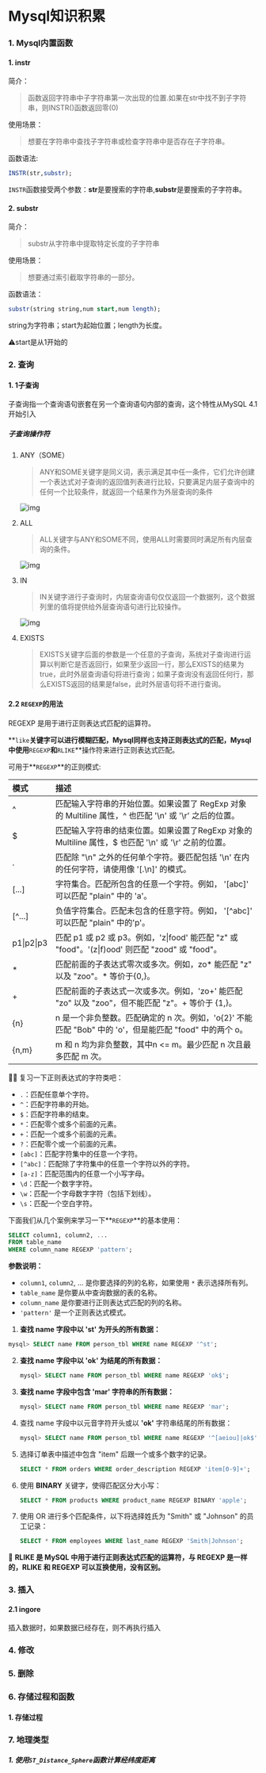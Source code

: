 # Mysql知识积累


### 1. Mysql内置函数

#### 1. instr
简介：
> 函数返回字符串中子字符串第一次出现的位置.如果在str中找不到子字符串，则INSTR()函数返回零(0)

使用场景：
> 想要在字符串中查找子字符串或检查字符串中是否存在子字符串。

函数语法:

```sql
INSTR(str,substr);
```

`INSTR`函数接受两个参数：**str**是要搜索的字符串,**substr**是要搜索的子字符串。

#### 2. substr

简介：

> substr从字符串中提取特定长度的子字符串

使用场景：

> 想要通过索引截取字符串的一部分。

函数语法：

```sql
substr(string string,num start,num length);
```

string为字符串；start为起始位置；length为长度。

:warning:start是从1开始的


### 2. 查询

#### 1. 1子查询

子查询指一个查询语句嵌套在另一个查询语句内部的查询，这个特性从MySQL 4.1开始引入

##### 子查询操作符

1. ANY（SOME）

   >  ANY和SOME关键字是同义词，表示满足其中任一条件，它们允许创建一个表达式对子查询的返回值列表进行比较，只要满足内层子查询中的任何一个比较条件，就返回一个结果作为外层查询的条件

   ![img](https://cdn.nlark.com/yuque/0/2023/png/21881466/1680257852246-b1c2996b-aa6e-4079-a290-d35c23b2515c.png)

2. ALL

   >  ALL关键字与ANY和SOME不同，使用ALL时需要同时满足所有内层查询的条件。

   ![img](https://cdn.nlark.com/yuque/0/2023/png/21881466/1680257896133-1033c011-39b3-4270-8244-2afdd83a4d38.png)

3. IN

   >  IN关键字进行子查询时，内层查询语句仅仅返回一个数据列，这个数据列里的值将提供给外层查询语句进行比较操作。

   ![img](https://cdn.nlark.com/yuque/0/2023/png/21881466/1680258121818-4baff6c0-ea14-4415-9f9f-7e5a590379f5.png)

4. EXISTS

   >  EXISTS关键字后面的参数是一个任意的子查询，系统对子查询进行运算以判断它是否返回行，如果至少返回一行，那么EXISTS的结果为true，此时外层查询语句将进行查询；如果子查询没有返回任何行，那么EXISTS返回的结果是false，此时外层语句将不进行查询。

#### 2.2 `REGEXP`的用法

REGEXP 是用于进行正则表达式匹配的运算符。

**`like`**关键字可以进行模糊匹配，Mysql同样也支持正则表达式的匹配，Mysql中使用**`REGEXP`**和**`RLIKE`**操作符来进行正则表达式匹配。

可用于**`REGEXP`**的正则模式:

| 模式       | 描述                                                         |
| :--------- | :----------------------------------------------------------- |
| ^          | 匹配输入字符串的开始位置。如果设置了 RegExp 对象的 Multiline 属性，^ 也匹配 '\n' 或 '\r' 之后的位置。 |
| $          | 匹配输入字符串的结束位置。如果设置了RegExp 对象的 Multiline 属性，$ 也匹配 '\n' 或 '\r' 之前的位置。 |
| .          | 匹配除 "\n" 之外的任何单个字符。要匹配包括 '\n' 在内的任何字符，请使用像 '[.\n]' 的模式。 |
| [...]      | 字符集合。匹配所包含的任意一个字符。例如， '[abc]' 可以匹配 "plain" 中的 'a'。 |
| [^...]     | 负值字符集合。匹配未包含的任意字符。例如， '[^abc]' 可以匹配 "plain" 中的'p'。 |
| p1\|p2\|p3 | 匹配 p1 或 p2 或 p3。例如，'z\|food' 能匹配 "z" 或 "food"。'(z\|f)ood' 则匹配 "zood" 或 "food"。 |
| *          | 匹配前面的子表达式零次或多次。例如，zo* 能匹配 "z" 以及 "zoo"。* 等价于{0,}。 |
| +          | 匹配前面的子表达式一次或多次。例如，'zo+' 能匹配 "zo" 以及 "zoo"，但不能匹配 "z"。+ 等价于 {1,}。 |
| {n}        | n 是一个非负整数。匹配确定的 n 次。例如，'o{2}' 不能匹配 "Bob" 中的 'o'，但是能匹配 "food" 中的两个 o。 |
| {n,m}      | m 和 n 均为非负整数，其中n <= m。最少匹配 n 次且最多匹配 m 次。 |

:tipping_hand_man: 复习一下正则表达式的字符类吧：

- `.`：匹配任意单个字符。
- `^`：匹配字符串的开始。
- `$`：匹配字符串的结束。
- `*`：匹配零个或多个前面的元素。
- `+`：匹配一个或多个前面的元素。
- `?`：匹配零个或一个前面的元素。
- `[abc]`：匹配字符集中的任意一个字符。
- `[^abc]`：匹配除了字符集中的任意一个字符以外的字符。
- `[a-z]`：匹配范围内的任意一个小写字母。
- `\d`：匹配一个数字字符。
- `\w`：匹配一个字母数字字符（包括下划线）。
- `\s`：匹配一个空白字符。

下面我们从几个案例来学习一下**`REGEXP`**的基本使用：

```sql
SELECT column1, column2, ...
FROM table_name
WHERE column_name REGEXP 'pattern';
```

**参数说明：**

- `column1`, `column2`, ... 是你要选择的列的名称，如果使用 `*` 表示选择所有列。
- `table_name` 是你要从中查询数据的表的名称。
- `column_name` 是你要进行正则表达式匹配的列的名称。
- `'pattern'` 是一个正则表达式模式。



1. **查找 name 字段中以 'st' 为开头的所有数据：**

```sql
mysql> SELECT name FROM person_tbl WHERE name REGEXP '^st';
```

2. **查找 name 字段中以 **'ok'** 为结尾的所有数据：**

   ```sql
   mysql> SELECT name FROM person_tbl WHERE name REGEXP 'ok$';
   ```

3. **查找 name 字段中包含 **'mar'** 字符串的所有数据：**

   ```sql
   mysql> SELECT name FROM person_tbl WHERE name REGEXP 'mar';
   ```

4. 查找 name 字段中以元音字符开头或以 **'ok'** 字符串结尾的所有数据：

   ```sql
   mysql> SELECT name FROM person_tbl WHERE name REGEXP '^[aeiou]|ok$';
   ```

5. 选择订单表中描述中包含 "item" 后跟一个或多个数字的记录。

   ```sql
   SELECT * FROM orders WHERE order_description REGEXP 'item[0-9]+';
   ```

6. 使用 **BINARY** 关键字，使得匹配区分大小写：

   ```sql
   SELECT * FROM products WHERE product_name REGEXP BINARY 'apple';
   ```

7. 使用 OR 进行多个匹配条件，以下将选择姓氏为 "Smith" 或 "Johnson" 的员工记录：

   ```sql
   SELECT * FROM employees WHERE last_name REGEXP 'Smith|Johnson';
   ```

**:book:** **RLIKE 是 MySQL 中用于进行正则表达式匹配的运算符，与 REGEXP 是一样的，RLIKE 和 REGEXP 可以互换使用，没有区别。**

### 3. 插入

#### 2.1 ingore

插入数据时，如果数据已经存在，则不再执行插入

### 4. 修改

### 5. 删除

### 6. 存储过程和函数

#### 1. 存储过程





### 7. 地理类型

##### 1. 使用`ST_Distance_Sphere`函数计算经纬度距离




